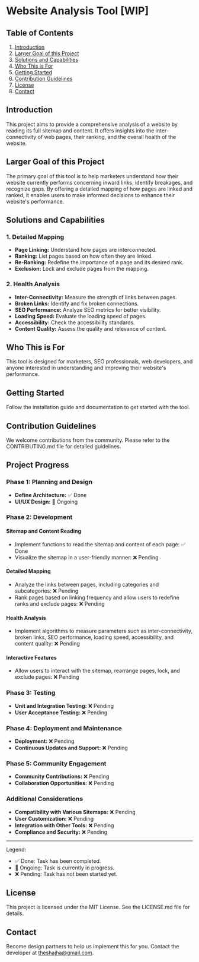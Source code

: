 # Website Analysis Tool [WIP]

## Table of Contents
1. [Introduction](#introduction)
2. [Larger Goal of this Project](#larger-goal-of-this-project)
3. [Solutions and Capabilities](#solutions-and-capabilities)
4. [Who This is For](#who-this-is-for)
5. [Getting Started](#getting-started)
6. [Contribution Guidelines](#contribution-guidelines)
7. [License](#license)
8. [Contact](#contact)

## Introduction
This project aims to provide a comprehensive analysis of a website by reading its full sitemap and content. It offers insights into the inter-connectivity of web pages, their ranking, and the overall health of the website.

## Larger Goal of this Project
The primary goal of this tool is to help marketers understand how their website currently performs concerning inward links, identify breakages, and recognize gaps. By offering a detailed mapping of how pages are linked and ranked, it enables users to make informed decisions to enhance their website's performance.

## Solutions and Capabilities
### 1. Detailed Mapping
- **Page Linking:** Understand how pages are interconnected.
- **Ranking:** List pages based on how often they are linked.
- **Re-Ranking:** Redefine the importance of a page and its desired rank.
- **Exclusion:** Lock and exclude pages from the mapping.

### 2. Health Analysis
- **Inter-Connectivity:** Measure the strength of links between pages.
- **Broken Links:** Identify and fix broken connections.
- **SEO Performance:** Analyze SEO metrics for better visibility.
- **Loading Speed:** Evaluate the loading speed of pages.
- **Accessibility:** Check the accessibility standards.
- **Content Quality:** Assess the quality and relevance of content.

## Who This is For
This tool is designed for marketers, SEO professionals, web developers, and anyone interested in understanding and improving their website's performance.

## Getting Started
Follow the installation guide and documentation to get started with the tool.

## Contribution Guidelines
We welcome contributions from the community. Please refer to the CONTRIBUTING.md file for detailed guidelines.

## Project Progress

### Phase 1: Planning and Design
- **Define Architecture:** ✅ Done
- **UI/UX Design:** 🚧 Ongoing

### Phase 2: Development

#### Sitemap and Content Reading
- Implement functions to read the sitemap and content of each page: ✅ Done
- Visualize the sitemap in a user-friendly manner: ❌ Pending

#### Detailed Mapping
- Analyze the links between pages, including categories and subcategories: ❌ Pending
- Rank pages based on linking frequency and allow users to redefine ranks and exclude pages: ❌ Pending

#### Health Analysis
- Implement algorithms to measure parameters such as inter-connectivity, broken links, SEO performance, loading speed, accessibility, and content quality: ❌ Pending

#### Interactive Features
- Allow users to interact with the sitemap, rearrange pages, lock, and exclude pages: ❌ Pending

### Phase 3: Testing
- **Unit and Integration Testing:** ❌ Pending
- **User Acceptance Testing:** ❌ Pending

### Phase 4: Deployment and Maintenance
- **Deployment:** ❌ Pending
- **Continuous Updates and Support:** ❌ Pending

### Phase 5: Community Engagement
- **Community Contributions:** ❌ Pending
- **Collaboration Opportunities:** ❌ Pending

### Additional Considerations
- **Compatibility with Various Sitemaps:** ❌ Pending
- **User Customization:** ❌ Pending
- **Integration with Other Tools:** ❌ Pending
- **Compliance and Security:** ❌ Pending

---

Legend:
- ✅ Done: Task has been completed.
- 🚧 Ongoing: Task is currently in progress.
- ❌ Pending: Task has not been started yet.

## License
This project is licensed under the MIT License. See the LICENSE.md file for details.

## Contact
Become design partners to help us implement this for you. Contact the developer at [theshajha@gmail.com](mailto:theshajha@gmail.com).


